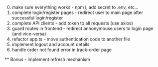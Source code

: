 0. make sure everything works - npm i, add secret to .env, etc...
1. complete login/register pages - redirect user to main page after successful login/register
2. complete API clients - add token to all requests (use axios)
3. guard routes in frontend - redirect annonymouse users to login page (and vice-versa)
4. refactor app.ts - move authentication code to another file
5. implement logout and account details
6. handle order not found error in track-order page

** Bonus - implement refresh mechanism